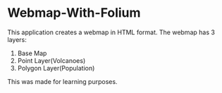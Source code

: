 # Webmap-With-Folium
This application creates a webmap in HTML format. The webmap has 3 layers:
1. Base Map
2. Point Layer(Volcanoes)
3. Polygon Layer(Population)

This was made for learning purposes.

